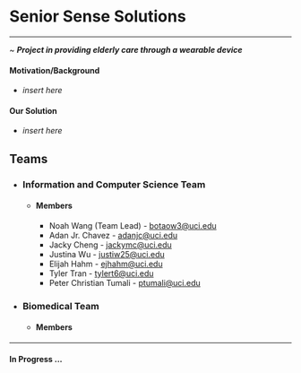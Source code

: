 # Senior Sense Solutions
---
~ **_Project in providing elderly care through a wearable device_**

#### Motivation/Background
* _insert here_

#### Our Solution
* _insert here_

## Teams
* ### Information and Computer Science Team
    * #### Members 
        * Noah Wang (Team Lead) - botaow3@uci.edu
        * Adan Jr. Chavez - adanjc@uci.edu
        * Jacky Cheng - jackymc@uci.edu
        * Justina Wu - justiw25@uci.edu
        * Elijah Hahm - ejhahm@uci.edu
        * Tyler Tran - tylert6@uci.edu
        * Peter Christian Tumali - ptumali@uci.edu

* ### Biomedical Team
    * #### Members

---
#### In Progress ...